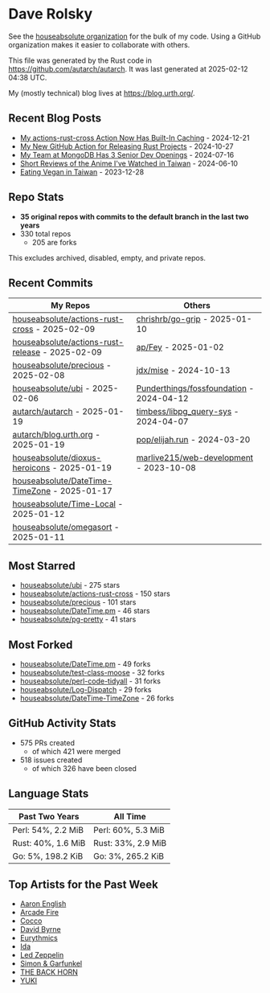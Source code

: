 
# Dave Rolsky

See the [houseabsolute organization](https://github.com/houseabsolute) for the
bulk of my code. Using a GitHub organization makes it easier to collaborate
with others.

This file was generated by the Rust code in
https://github.com/autarch/autarch. It was last generated at 2025-02-12 04:38 UTC.

My (mostly technical) blog lives at https://blog.urth.org/.

## Recent Blog Posts

- [My actions-rust-cross Action Now Has Built-In Caching](https://blog.urth.org/2024/12/21/my-actions-rust-cross-action-now-has-built-in-caching/) - 2024-12-21
- [My New GitHub Action for Releasing Rust Projects](https://blog.urth.org/2024/10/27/my-new-github-action-for-releasing-rust-projects/) - 2024-10-27
- [My Team at MongoDB Has 3 Senior Dev Openings](https://blog.urth.org/2024/07/16/my-team-at-mongodb-has-3-senior-dev-openings/) - 2024-07-16
- [Short Reviews of the Anime I&#39;ve Watched in Taiwan](https://blog.urth.org/2024/06/10/short-reviews-of-the-anime-i-ve-watched-in-taiwan/) - 2024-06-10
- [Eating Vegan in Taiwan](https://blog.urth.org/2023/12/28/eating-vegan-in-taiwan/) - 2023-12-28


## Repo Stats
- **35 original repos with commits to the default branch in the last two years**
- 330 total repos
  - 205 are forks

This excludes archived, disabled, empty, and private repos.

## Recent Commits
| My Repos | Others |
|----------|--------|
| [houseabsolute/actions-rust-cross](https://github.com/houseabsolute/actions-rust-cross) - 2025-02-09              | [chrishrb/go-grip](https://github.com/chrishrb/go-grip) - 2025-01-10                |
| [houseabsolute/actions-rust-release](https://github.com/houseabsolute/actions-rust-release) - 2025-02-09              | [ap/Fey](https://github.com/ap/Fey) - 2025-01-02                |
| [houseabsolute/precious](https://github.com/houseabsolute/precious) - 2025-02-08              | [jdx/mise](https://github.com/jdx/mise) - 2024-10-13                |
| [houseabsolute/ubi](https://github.com/houseabsolute/ubi) - 2025-02-06              | [Punderthings/fossfoundation](https://github.com/Punderthings/fossfoundation) - 2024-04-12                |
| [autarch/autarch](https://github.com/autarch/autarch) - 2025-01-19              | [timbess/libpg_query-sys](https://github.com/timbess/libpg_query-sys) - 2024-04-07                |
| [autarch/blog.urth.org](https://github.com/autarch/blog.urth.org) - 2025-01-19              | [pop/elijah.run](https://github.com/pop/elijah.run) - 2024-03-20                |
| [houseabsolute/dioxus-heroicons](https://github.com/houseabsolute/dioxus-heroicons) - 2025-01-19              | [marlive215/web-development](https://github.com/marlive215/web-development) - 2023-10-08                |
| [houseabsolute/DateTime-TimeZone](https://github.com/houseabsolute/DateTime-TimeZone) - 2025-01-17              |                 |
| [houseabsolute/Time-Local](https://github.com/houseabsolute/Time-Local) - 2025-01-12              |                 |
| [houseabsolute/omegasort](https://github.com/houseabsolute/omegasort) - 2025-01-11              |                 |


## Most Starred
- [houseabsolute/ubi](https://github.com/houseabsolute/ubi) - 275 stars
- [houseabsolute/actions-rust-cross](https://github.com/houseabsolute/actions-rust-cross) - 150 stars
- [houseabsolute/precious](https://github.com/houseabsolute/precious) - 101 stars
- [houseabsolute/DateTime.pm](https://github.com/houseabsolute/DateTime.pm) - 46 stars
- [houseabsolute/pg-pretty](https://github.com/houseabsolute/pg-pretty) - 41 stars


## Most Forked
- [houseabsolute/DateTime.pm](https://github.com/houseabsolute/DateTime.pm) - 49 forks
- [houseabsolute/test-class-moose](https://github.com/houseabsolute/test-class-moose) - 32 forks
- [houseabsolute/perl-code-tidyall](https://github.com/houseabsolute/perl-code-tidyall) - 31 forks
- [houseabsolute/Log-Dispatch](https://github.com/houseabsolute/Log-Dispatch) - 29 forks
- [houseabsolute/DateTime-TimeZone](https://github.com/houseabsolute/DateTime-TimeZone) - 26 forks


## GitHub Activity Stats
- 575 PRs created
  - of which 421 were merged
- 518 issues created
  - of which 326 have been closed

## Language Stats
| Past Two Years        | All Time                |
|-----------------------|-------------------------|
| Perl: 54%, 2.2 MiB              | Perl: 60%, 5.3 MiB                |
| Rust: 40%, 1.6 MiB              | Rust: 33%, 2.9 MiB                |
| Go: 5%, 198.2 KiB              | Go: 3%, 265.2 KiB                |


## Top Artists for the Past Week
* [Aaron English](https://musicbrainz.org/artist/4204913b-bcdb-4886-841a-e24c9123e233)
* [Arcade Fire](https://musicbrainz.org/artist/52074ba6-e495-4ef3-9bb4-0703888a9f68)
* [Cocco](https://musicbrainz.org/artist/7f28f385-a591-4f66-80ea-a81a0f2abb54)
* [David Byrne](https://musicbrainz.org/artist/d4659efb-b8eb-4f03-95e9-f69ce35967a9)
* [Eurythmics](https://musicbrainz.org/artist/b4d32cff-f19e-455f-86c4-f347d824ca61)
* [Ida](https://musicbrainz.org/artist/9ae28aba-ada6-426c-9567-15abc2aa01c9)
* [Led Zeppelin](https://musicbrainz.org/artist/678d88b2-87b0-403b-b63d-5da7465aecc3)
* [Simon &amp; Garfunkel](https://musicbrainz.org/artist/5d02f264-e225-41ff-83f7-d9b1f0b1874a)
* [THE BACK HORN](https://musicbrainz.org/artist/05f4fbf4-d01f-4dac-bd66-9613e4db8044)
* [YUKI](https://musicbrainz.org/artist/379866cd-980d-4d20-81f2-37986fd766fc)

